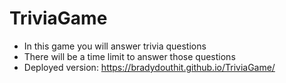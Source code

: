 # TriviaGame
* In this game you will answer trivia questions
* There will be a time limit to answer those questions
* Deployed version: https://bradydouthit.github.io/TriviaGame/
